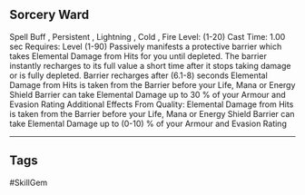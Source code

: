 ## Sorcery Ward
Spell
Buff , Persistent , Lightning , Cold , Fire
Level: (1-20)
Cast Time: 1.00 sec
Requires: Level (1-90)
Passively manifests a protective barrier which takes Elemental Damage from Hits for you until depleted. The barrier instantly recharges to its full value a short time after it stops taking damage or is fully depleted.
Barrier recharges after (6.1-8) seconds
Elemental Damage from Hits is taken from the Barrier before your Life, Mana or Energy Shield Barrier can take Elemental Damage up to 30 % of your Armour and Evasion Rating
Additional Effects From Quality:
Elemental Damage from Hits is taken from the Barrier before your Life, Mana or Energy Shield Barrier can take Elemental Damage up to (0-10) % of your Armour and Evasion Rating

---
## Tags
#SkillGem
